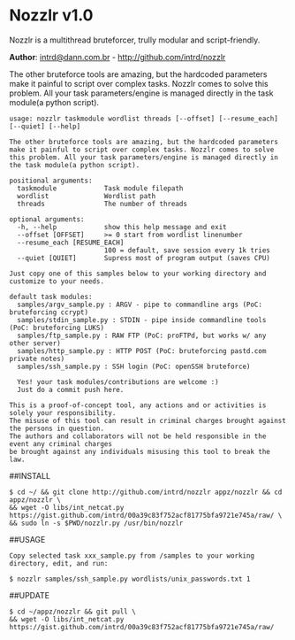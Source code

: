 # Nozzlr v1.0 

Nozzlr is a multithread bruteforcer, trully modular and script-friendly. 

**Author**: intrd@dann.com.br - http://github.com/intrd/nozzlr

The other bruteforce tools are amazing, but the hardcoded parameters make it painful to script 
over complex tasks. Nozzlr comes to solve this problem. All your task parameters/engine is 
managed directly in the task module(a python script). 

```
usage: nozzlr taskmodule wordlist threads [--offset] [--resume_each] [--quiet] [--help]

The other bruteforce tools are amazing, but the hardcoded parameters make it painful to script over complex tasks. Nozzlr comes to solve this problem. All your task parameters/engine is managed directly in the task module(a python script).

positional arguments:
  taskmodule            Task module filepath
  wordlist              Wordlist path
  threads               The number of threads

optional arguments:
  -h, --help            show this help message and exit
  --offset [OFFSET]     >= 0 start from wordlist linenumber
  --resume_each [RESUME_EACH]
                        100 = default, save session every 1k tries
  --quiet [QUIET]       Supress most of program output (saves CPU)

Just copy one of this samples below to your working directory and customize to your needs.  

default task modules:
  samples/argv_sample.py : ARGV - pipe to commandline args (PoC: bruteforcing ccrypt)
  samples/stdin_sample.py : STDIN - pipe inside commandline tools (PoC: bruteforcing LUKS)
  samples/ftp_sample.py : RAW FTP (PoC: proFTPd, but works w/ any other server)
  samples/http_sample.py : HTTP POST (PoC: bruteforcing pastd.com private notes)
  samples/ssh_sample.py : SSH login (PoC: openSSH bruteforce)

  Yes! your task modules/contributions are welcome :) 
  Just do a commit push here.

This is a proof-of-concept tool, any actions and or activities is solely your responsibility. 
The misuse of this tool can result in criminal charges brought against the persons in question. 
The authors and collaborators will not be held responsible in the event any criminal charges 
be brought against any individuals misusing this tool to break the law.

```

##INSTALL
```
$ cd ~/ && git clone http://github.com/intrd/nozzlr appz/nozzlr && cd appz/nozzlr \
&& wget -O libs/int_netcat.py https://gist.github.com/intrd/00a39c83f752acf81775bfa9721e745a/raw/ \
&& sudo ln -s $PWD/nozzlr.py /usr/bin/nozzlr
```

##USAGE
```
Copy selected task xxx_sample.py from /samples to your working directory, edit, and run:

$ nozzlr samples/ssh_sample.py wordlists/unix_passwords.txt 1

```

##UPDATE
```
$ cd ~/appz/nozzlr && git pull \
&& wget -O libs/int_netcat.py https://gist.github.com/intrd/00a39c83f752acf81775bfa9721e745a/raw/
```